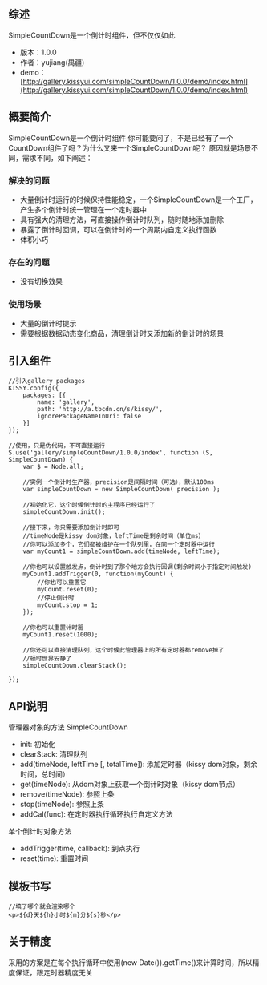 ## 综述

SimpleCountDown是一个倒计时组件，但不仅仅如此

* 版本：1.0.0
* 作者：yujiang(禺疆)
* demo：[http://gallery.kissyui.com/simpleCountDown/1.0.0/demo/index.html](http://gallery.kissyui.com/simpleCountDown/1.0.0/demo/index.html)

## 概要简介
SimpleCountDown是一个倒计时组件
你可能要问了，不是已经有了一个CountDown组件了吗？为什么又来一个SimpleCountDown呢？
原因就是场景不同，需求不同，如下阐述：

### 解决的问题
* 大量倒计时运行的时候保持性能稳定，一个SimpleCountDown是一个工厂，产生多个倒计时统一管理在一个定时器中
* 具有强大的清理方法，可直接操作倒计时队列，随时随地添加删除
* 暴露了倒计时回调，可以在倒计时的一个周期内自定义执行函数
* 体积小巧

### 存在的问题
* 没有切换效果

### 使用场景
* 大量的倒计时提示
* 需要根据数据动态变化商品，清理倒计时又添加新的倒计时的场景

## 引入组件

	//引入gallery packages
	KISSY.config({
		packages: [{
			name: 'gallery',
			path: 'http://a.tbcdn.cn/s/kissy/',
			ignorePackageNameInUri: false
		}]
	});
	
	//使用，只是伪代码，不可直接运行
    S.use('gallery/simpleCountDown/1.0.0/index', function (S, SimpleCountDown) {
    	var $ = Node.all;

    	//实例一个倒计时生产器，precision是间隔时间（可选），默认100ms
    	var simpleCountDown = new SimpleCountDown( precision );

    	//初始化它，这个时候倒计时的主程序已经运行了
		simpleCountDown.init();

		//接下来，你只需要添加倒计时即可
		//timeNode是kissy dom对象，leftTime是剩余时间（单位ms）
		//你可以添加多个，它们都被维护在一个队列里，在同一个定时器中运行
		var myCount1 = simpleCountDown.add(timeNode, leftTime);

		//你也可以设置触发点，倒计时到了那个地方会执行回调(剩余时间小于指定时间触发)
		myCount1.addTrigger(0, function(myCount) {
			//你也可以重置它
			myCount.reset(0);
			//停止倒计时
			myCount.stop = 1;
		});

		//你也可以重置计时器
		myCount1.reset(1000);

		//你还可以直接清理队列，这个时候此管理器上的所有定时器都remove掉了
		//顿时世界安静了
		simpleCountDown.clearStack();

    });

## API说明

管理器对象的方法 SimpleCountDown

* init: 初始化
* clearStack: 清理队列
* add(timeNode, leftTime [, totalTime]): 添加定时器（kissy dom对象，剩余时间，总时间）
* get(timeNode): 从dom对象上获取一个倒计时对象（kissy dom节点）
* remove(timeNode): 参照上条
* stop(timeNode): 参照上条
* addCal(func): 在定时器执行循环执行自定义方法

单个倒计时对象方法

* addTrigger(time, callback): 到点执行
* reset(time): 重置时间

## 模板书写
	//填了哪个就会渲染哪个
	<p>${d}天${h}小时${m}分${s}秒</p>

## 关于精度
采用的方案是在每个执行循环中使用(new Date()).getTime()来计算时间，所以精度保证，跟定时器精度无关


